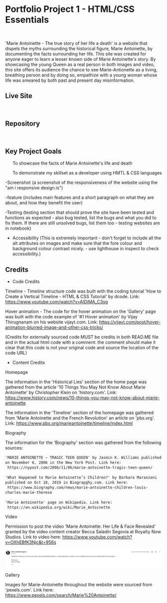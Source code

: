 <h1>Portfolio Project 1 - HTML/CSS Essentials </h1>
<br>

'Marie Antoinette - The true story of her life a death' is a website that dispels the myths surrounding the historical figure, Marie Antoinette, by documenting the facts surrounding her life. This site was created for anyone eager to learn a lesser known side of Marie Antoinette's story. By showcasing the young Queen as a real person in both images and video, this site offers its audience the chance to see Marie-Antionette as a living, breathing person and by doing so, empathize with a young woman whose life was smeared by both past and present day misinformation. 

<h2>Live Site</h2>
<br>

<h2>Repository</h2>
<br>

<h2>Key Project Goals</h2>
<ul><p>To showcase the facts of Marie Antoinette's life and death</p>
</ul>
<ul><p>To demonstrate my skillset as a developer using HMTL & CSS languages</p>
</ul>


-Screenshot (a screenshot of the responsiveness of the website using the "am i responsive design.is")

-feature (includes main features and a short paragraph on what they are about, and how they benefit the user)

-Testing (testing section that should prove the site have been tested and functions as expected - also bug tested, 
list the bugs and what you did to fix them. If there are still unsolved bugs, list them too - testing websites are in
notebook)

- Accessibility (This is extremely important - don't forget to include all the alt attributes on images and make sure 
that the fore colour and background colour contrast nicely. - use lighthouse in inspect to check accessibility.)

<h2>Credits</h2>

- Code Credits

Timeline - Timeline structure code was built with the coding tutorial 'How to Create a Vertical Timeline - HTML & CSS Tutorial' by dcode. 
Link: https://www.youtube.com/watch?v=AIDiMA_C3sg

Hover animation - The code for the hover animation on the 'Gallery' page was built with the code example of '#1 Hover animation'
by Vijay Thirugnanam on his website vijayt.com. Link: https://vijayt.com/post/hover-animation-blurred-image-and-other-css-tricks/



 (Credits for externally sourced code MUST be credits in both READ.ME file and in the actual html code with a comment: the 
comment should make it clear that this code is not your original code and source the location of the code URL)

- Content Credits

Homepage 

The information in the 'Historical Lies' section of the home page was gathered from the article '10 Things You May Not Know About Marie Antoinette' by 
Christopher Klein on 'history.com'. Link: https://www.history.com/news/10-things-you-may-not-know-about-marie-antoinette

The information in the 'Timeline' section of the homepage was gathered from 'Marie Antoinette and the French Revolution' an article on 'pbs.org'. 
Link: https://www.pbs.org/marieantoinette/timeline/index.html

Biography

The information for the 'Biography' section was gathered from the following sources:

    'MARIE ANTOINETTE – TRAGIC TEEN QUEEN' by Jasmin K. Williams published on November 6, 2006 in the New York Post. Link here:
     https://nypost.com/2006/11/06/marie-antoinette-tragic-teen-queen/ 

    'What Happened to Marie Antoinette’s Children?' by Barbara Maranzani published on Oct 18, 2019 in Biograpghy.com. Link here:
     https://www.biography.com/news/marie-antoinette-children-louis-charles-marie-therese
    
    'Marie Antoinette' page on Wikipedia. Link here:
     https://en.wikipedia.org/wiki/Marie_Antoinette

Video

Permission to post the video 'Marie Antoinette: Her Life & Face Revealed' granted by the video content creator Becca Saladin Segovia
at Royalty Now Studios. Link to video here: https://www.youtube.com/watch?v=OXhEBfK3Njc&t=956s

<img src="assets/images/Permission-to-post-video.jpg" alt="Email confirming permisson from video creators to post video on the website">

Gallery

Images for Marie-Antoinette throughout the website were sourced from 'pexels.com'. Link here: https://www.pexels.com/search/Marie%20Antoinette/

